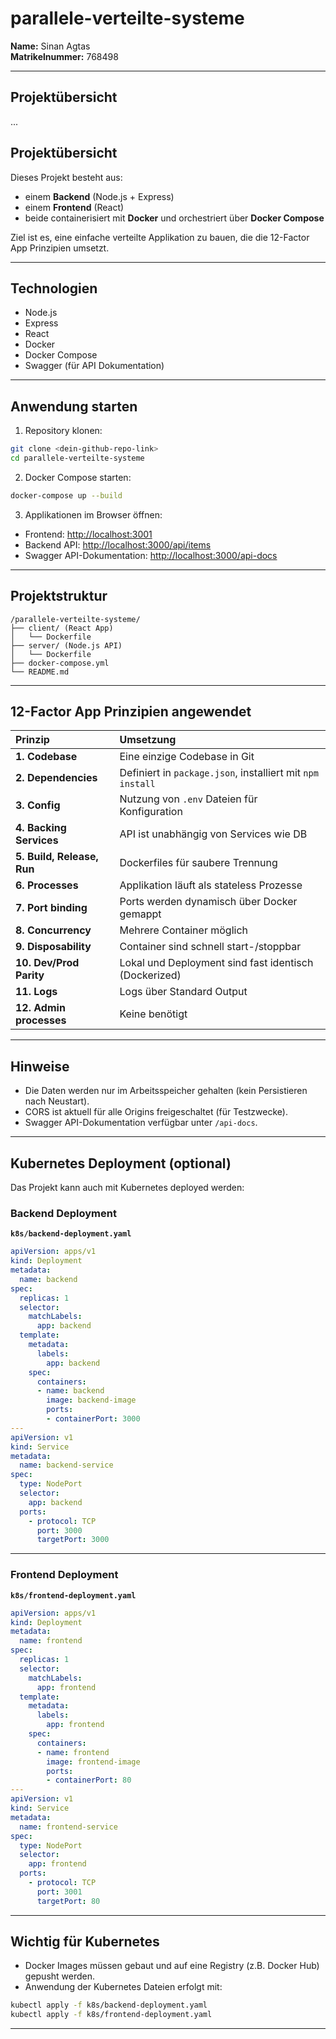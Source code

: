 # parallele-verteilte-systeme

**Name:** Sinan Agtas  
**Matrikelnummer:** 768498

---

## Projektübersicht
...

## Projektübersicht

Dieses Projekt besteht aus:
- einem **Backend** (Node.js + Express)
- einem **Frontend** (React)
- beide containerisiert mit **Docker** und orchestriert über **Docker Compose**

Ziel ist es, eine einfache verteilte Applikation zu bauen, die die 12-Factor App Prinzipien umsetzt.

---

## Technologien

- Node.js
- Express
- React
- Docker
- Docker Compose
- Swagger (für API Dokumentation)

---

## Anwendung starten

1. Repository klonen:

```bash
git clone <dein-github-repo-link>
cd parallele-verteilte-systeme
```

2. Docker Compose starten:

```bash
docker-compose up --build
```

3. Applikationen im Browser öffnen:
- Frontend: [http://localhost:3001](http://localhost:3001)
- Backend API: [http://localhost:3000/api/items](http://localhost:3000/api/items)
- Swagger API-Dokumentation: [http://localhost:3000/api-docs](http://localhost:3000/api-docs)

---

## Projektstruktur

```plaintext
/parallele-verteilte-systeme/
├── client/ (React App)
│   └── Dockerfile
├── server/ (Node.js API)
│   └── Dockerfile
├── docker-compose.yml
└── README.md
```

---

## 12-Factor App Prinzipien angewendet

| Prinzip | Umsetzung |
|:---|:---|
| **1. Codebase** | Eine einzige Codebase in Git |
| **2. Dependencies** | Definiert in `package.json`, installiert mit `npm install` |
| **3. Config** | Nutzung von `.env` Dateien für Konfiguration |
| **4. Backing Services** | API ist unabhängig von Services wie DB |
| **5. Build, Release, Run** | Dockerfiles für saubere Trennung |
| **6. Processes** | Applikation läuft als stateless Prozesse |
| **7. Port binding** | Ports werden dynamisch über Docker gemappt |
| **8. Concurrency** | Mehrere Container möglich |
| **9. Disposability** | Container sind schnell start-/stoppbar |
| **10. Dev/Prod Parity** | Lokal und Deployment sind fast identisch (Dockerized) |
| **11. Logs** | Logs über Standard Output |
| **12. Admin processes** | Keine benötigt |

---

## Hinweise

- Die Daten werden nur im Arbeitsspeicher gehalten (kein Persistieren nach Neustart).
- CORS ist aktuell für alle Origins freigeschaltet (für Testzwecke).
- Swagger API-Dokumentation verfügbar unter `/api-docs`.

---

## Kubernetes Deployment (optional)

Das Projekt kann auch mit Kubernetes deployed werden:

### Backend Deployment

**`k8s/backend-deployment.yaml`**

```yaml
apiVersion: apps/v1
kind: Deployment
metadata:
  name: backend
spec:
  replicas: 1
  selector:
    matchLabels:
      app: backend
  template:
    metadata:
      labels:
        app: backend
    spec:
      containers:
      - name: backend
        image: backend-image
        ports:
        - containerPort: 3000
---
apiVersion: v1
kind: Service
metadata:
  name: backend-service
spec:
  type: NodePort
  selector:
    app: backend
  ports:
    - protocol: TCP
      port: 3000
      targetPort: 3000
```

---

### Frontend Deployment

**`k8s/frontend-deployment.yaml`**

```yaml
apiVersion: apps/v1
kind: Deployment
metadata:
  name: frontend
spec:
  replicas: 1
  selector:
    matchLabels:
      app: frontend
  template:
    metadata:
      labels:
        app: frontend
    spec:
      containers:
      - name: frontend
        image: frontend-image
        ports:
        - containerPort: 80
---
apiVersion: v1
kind: Service
metadata:
  name: frontend-service
spec:
  type: NodePort
  selector:
    app: frontend
  ports:
    - protocol: TCP
      port: 3001
      targetPort: 80
```

---

## Wichtig für Kubernetes

- Docker Images müssen gebaut und auf eine Registry (z.B. Docker Hub) gepusht werden.
- Anwendung der Kubernetes Dateien erfolgt mit:

```bash
kubectl apply -f k8s/backend-deployment.yaml
kubectl apply -f k8s/frontend-deployment.yaml
```

---

